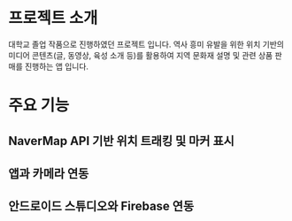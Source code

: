 # 프로젝트 소개
대학교 졸업 작품으로 진행하였던 프로젝트 입니다. 역사 흥미 유발을 위한 위치 기반의 미디어 콘텐츠(글, 동영상, 육성 소개 등)를 활용하여 지역 문화재 설명 및 관련 상품 판매를 진행하는 앱 입니다.

# 주요 기능
## NaverMap API 기반 위치 트래킹 및 마커 표시

## 앱과 카메라 연동

## 안드로이드 스튜디오와 Firebase 연동
